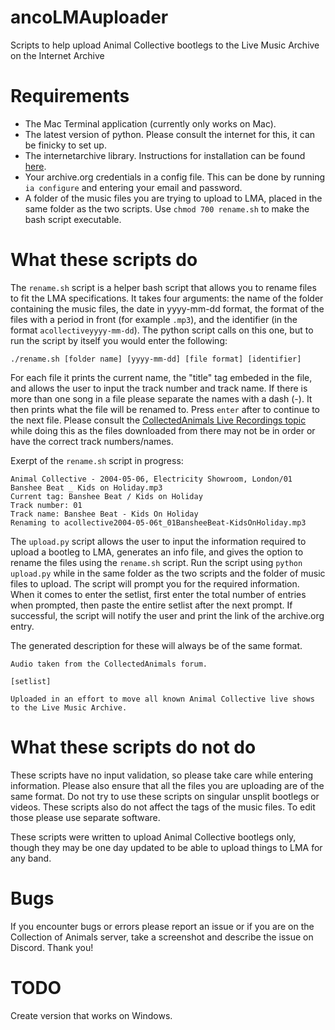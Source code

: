 # ancoLMAuploader
Scripts to help upload Animal Collective bootlegs to the Live Music Archive on the Internet Archive
# Requirements
- The Mac Terminal application (currently only works on Mac).
- The latest version of python. Please consult the internet for this, it can be finicky to set up.
- The internetarchive library. Instructions for installation can be found [here](https://archive.org/services/docs/api/internetarchive/installation.html).
- Your archive.org credentials in a config file. This can be done by running `ia configure` and entering your email and password.
- A folder of the music files you are trying to upload to LMA, placed in the same folder as the two scripts. Use `chmod 700 rename.sh` to make the bash script executable. 
# What these scripts do
The `rename.sh` script is a helper bash script that allows you to rename files to fit the LMA specifications. It takes four arguments: the name of the folder containing the music files, the date in yyyy-mm-dd format, the format of the files with a period in front (for example `.mp3`), and the identifier (in the format `acollectiveyyyy-mm-dd`). The python script calls on this one, but to run the script by itself you would enter the following:
```
./rename.sh [folder name] [yyyy-mm-dd] [file format] [identifier]
```
For each file it prints the current name, the "title" tag embeded in the file, and allows the user to input the track number and track name. If there is more than one song in a file please separate the names with a dash (-). It then prints what the file will be renamed to. Press `enter` after to continue to the next file. Please consult the [CollectedAnimals Live Recordings topic](https://collectedanimals.org/viewtopic.php?f=14&t=41) while doing this as the files downloaded from there may not be in order or have the correct track numbers/names.

Exerpt of the `rename.sh` script in progress:
```
Animal Collective - 2004-05-06, Electricity Showroom, London/01 Banshee Beat _ Kids on Holiday.mp3
Current tag: Banshee Beat / Kids on Holiday
Track number: 01
Track name: Banshee Beat - Kids On Holiday
Renaming to acollective2004-05-06t_01BansheeBeat-KidsOnHoliday.mp3
```

The `upload.py` script allows the user to input the information required to upload a bootleg to LMA, generates an info file, and gives the option to rename the files using the `rename.sh` script. Run the script using `python upload.py` while in the same folder as the two scripts and the folder of music files to upload. The script will prompt you for the required information. When it comes to enter the setlist, first enter the total number of entries when prompted, then paste the entire setlist after the next prompt. If successful, the script will notify the user and print the link of the archive.org entry. 

The generated description for these will always be of the same format.
```
Audio taken from the CollectedAnimals forum.

[setlist]

Uploaded in an effort to move all known Animal Collective live shows to the Live Music Archive.
```
# What these scripts do not do
These scripts have no input validation, so please take care while entering information. Please also ensure that all the files you are uploading are of the same format. Do not try to use these scripts on singular unsplit bootlegs or videos. These scripts also do not affect the tags of the music files. To edit those please use separate software. 

These scripts were written to upload Animal Collective bootlegs only, though they may be one day updated to be able to upload things to LMA for any band.
# Bugs
If you encounter bugs or errors please report an issue or if you are on the Collection of Animals server, take a screenshot and describe the issue on Discord. Thank you!
# TODO
Create version that works on Windows.
